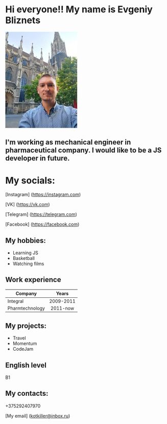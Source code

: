 
# Hi everyone!! My name is Evgeniy Bliznets

![avatar](/1.jpg "My photo")

## I'm working as mechanical engineer in pharmaceutical company. I would like to be a JS developer in future.

# My socials:

[Instagram] (https://instagram.com)

[VK] (https://vk.com)

[Telegram] (https://telegram.com)

[Facebook] (https://facebook.com)
 
## My hobbies:
* Learning JS
* Basketball
* Watching films
 
## Work experience

  Company       | Years 
-----------     |:-------: 
Integral        | 2009-2011
Pharmtechnology | 2011-now

## My projects:
* Travel
* Momentum
* CodeJam

## English level
B1

## My contacts:
+375292407970

[My email] (kotkiller@inbox.ru)
